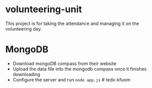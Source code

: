 # volunteering-unit
This project is for taking the attendance and managing it on the volunteering day.

# MongoDB
- Download mongoDB compass from their website
- Upload the data file into the mongodb compass once it finishes downloading
- Configure the server and run `node app.js`
#   t e d x - k f u o m  
 